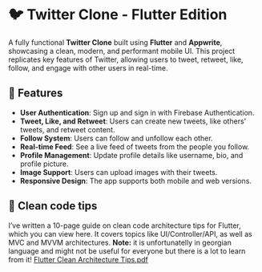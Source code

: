 # 🐦 Twitter Clone - Flutter Edition

A fully functional **Twitter Clone** built using **Flutter** and **Appwrite**, showcasing a clean, modern, and performant mobile UI. This project replicates key features of Twitter, allowing users to tweet, retweet, like, follow, and engage with other users in real-time.


## 📱 Features

- **User Authentication**: Sign up and sign in with Firebase Authentication.
- **Tweet, Like, and Retweet**: Users can create new tweets, like others' tweets, and retweet content.
- **Follow System**: Users can follow and unfollow each other.
- **Real-time Feed**: See a live feed of tweets from the people you follow.
- **Profile Management**: Update profile details like username, bio, and profile picture.
- **Image Support**: Users can upload images with their tweets.
- **Responsive Design**: The app supports both mobile and web versions.


## 📝 Clean code tips
I’ve written a 10-page guide on clean code architecture tips for Flutter, which you can view here. It covers topics like UI/Controller/API, as well as MVC and MVVM architectures. **Note:** it is unfortunatelly in georgian language and might not be useful for everyone but there is a lot to learn from it! [Flutter Clean Architecture Tips.pdf](https://github.com/user-attachments/files/17265850/Flutter.Clean.Architecture.Tips.pdf)

